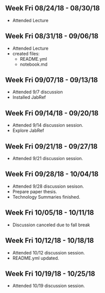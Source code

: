 Week Fri 08/24/18  - 08/30/18
-----------------------------

* Attended Lecture



Week Fri 08/31/18  - 09/06/18
-----------------------------

* Attended Lecture
* created files:
  * README.yml
  * notebook.md


Week Fri 09/07/18  - 09/13/18
-----------------------------
* Attended 9/7 discussion
* Installed JabRef

Week Fri 09/14/18 - 09/20/18
----------------------------
* Attended 9/14 discussion session.
* Explore JabRef

Week Fri 09/21/18 - 09/27/18
----------------------------
* Attended 9/21 discussion session.

Week Fri 09/28/18 - 10/04/18
----------------------------
* Attended 9/28 discussion sesison.
* Prepare paper thesis.
* Technology Summaries finished.

Week Fri 10/05/18 - 10/11/18
----------------------------
* Discussion canceled due to fall break

Week Fri 10/12/18 - 10/18/18
----------------------------
* Attended 10/12 discussion session.
* README.yml updated.

Week Fri 10/19/18 - 10/25/18
----------------------------
* Attended 10/19 discussion session.
